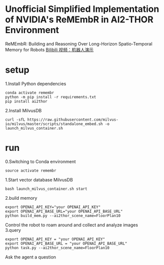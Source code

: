 # Unofficial Simplified Implementation of NVIDIA's ReMEmbR in AI2-THOR Environment
ReMEmbR: Building and Reasoning Over Long-Horizon Spatio-Temporal Memory for Robots
[Bilibili 视频：机器人演示]([https://www.bilibili.com/video/BV1xx411c7mD](https://www.bilibili.com/video/BV1nRbkzmEZd/?spm_id_from=333.1387.homepage.video_card.click&vd_source=f5aceb5f4e7793d3e5cabca8dcfa32ed))
# setup
1.Install Python dependencies
```
conda activate remembr
python -m pip install -r requirements.txt
pip install ai2thor
```
2.Install MilvusDB
```
curl -sfL https://raw.githubusercontent.com/milvus-io/milvus/master/scripts/standalone_embed.sh -o launch_milvus_container.sh
```

# run
0.Switching to Conda environment
```
source activate remembr
```
1.Start vector database MilvusDB
```
bash launch_milvus_container.sh start
```
2.build memory
```
export OPENAI_API_KEY="your OPENAI_API_KEY"
export OPENAI_API_BASE_URL="your OPENAI_API_BASE_URL"
python build_mem.py --ai2thor_scene_name=FloorPlan10
```
Control the robot to roam around and collect and analyze images \
3.query
```
export OPENAI_API_KEY = "your OPENAI_API_KEY"
export OPENAI_API_BASE_URL = "your OPENAI_API_BASE_URL"
python task.py --ai2thor_scene_name=FloorPlan10
```
Ask the agent a question 


    

